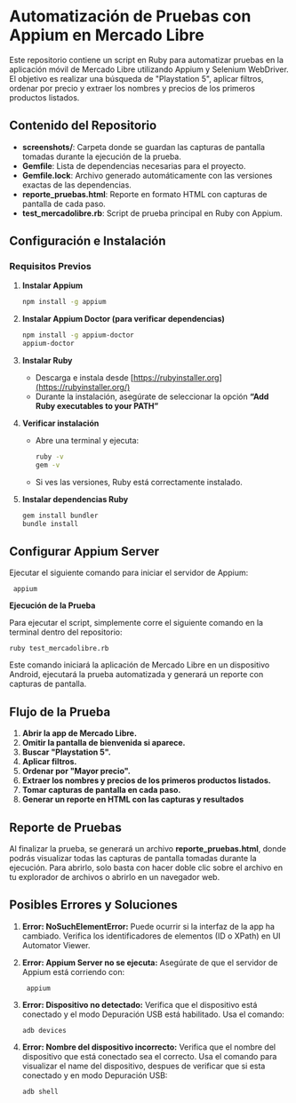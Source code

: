 # Automatización de Pruebas con Appium en Mercado Libre

Este repositorio contiene un script en Ruby para automatizar pruebas en la aplicación móvil de Mercado Libre utilizando Appium y Selenium WebDriver. El objetivo es realizar una búsqueda de "Playstation 5", aplicar filtros, ordenar por precio y extraer los nombres y precios de los primeros productos listados.

## Contenido del Repositorio

- **screenshots/**: Carpeta donde se guardan las capturas de pantalla tomadas durante la ejecución de la prueba.
- **Gemfile**: Lista de dependencias necesarias para el proyecto.
- **Gemfile.lock**: Archivo generado automáticamente con las versiones exactas de las dependencias.
- **reporte_pruebas.html**: Reporte en formato HTML con capturas de pantalla de cada paso.
- **test_mercadolibre.rb**: Script de prueba principal en Ruby con Appium.

## Configuración e Instalación

### Requisitos Previos

1. **Instalar Appium**
   ```bash
   npm install -g appium
   
2. **Instalar Appium Doctor (para verificar dependencias)**
    ```bash
    npm install -g appium-doctor
    appium-doctor

3. **Instalar Ruby**
   - Descarga e instala desde [https://rubyinstaller.org](https://rubyinstaller.org/)
   - Durante la instalación, asegúrate de seleccionar la opción **“Add Ruby executables to your PATH”**

4. **Verificar instalación**
   - Abre una terminal y ejecuta:
     ```bash
     ruby -v
     gem -v
     ```

   - Si ves las versiones, Ruby está correctamente instalado.
    
5. **Instalar dependencias Ruby**
    ```bash
    gem install bundler
    bundle install

## Configurar Appium Server
Ejecutar el siguiente comando para iniciar el servidor de Appium:

     appium

**Ejecución de la Prueba**

Para ejecutar el script, simplemente corre el siguiente comando en la terminal dentro del repositorio:

    ruby test_mercadolibre.rb

Este comando iniciará la aplicación de Mercado Libre en un dispositivo Android, ejecutará la prueba automatizada y generará un reporte con capturas de pantalla.

## Flujo de la Prueba
1. **Abrir la app de Mercado Libre.**
2. **Omitir la pantalla de bienvenida si aparece.**
3. **Buscar "Playstation 5".**
4. **Aplicar filtros.**
5. **Ordenar por "Mayor precio".**
6. **Extraer los nombres y precios de los primeros productos listados.**
7. **Tomar capturas de pantalla en cada paso.**
8. **Generar un reporte en HTML con las capturas y resultados**

## Reporte de Pruebas
Al finalizar la prueba, se generará un archivo **reporte_pruebas.html**, donde podrás visualizar todas las capturas de pantalla tomadas durante la ejecución. Para abrirlo, solo basta con hacer doble clic sobre el archivo en tu explorador de archivos o abrirlo en un navegador web.

## Posibles Errores y Soluciones

1. **Error: NoSuchElementError:**
        Puede ocurrir si la interfaz de la app ha cambiado. Verifica los identificadores de elementos (ID o XPath) en UI Automator Viewer.

2. **Error: Appium Server no se ejecuta:**
    Asegúrate de que el servidor de Appium está corriendo con:

        appium

3. **Error: Dispositivo no detectado:**
    Verifica que el dispositivo está conectado y el modo Depuración USB está habilitado.
    Usa el comando:

       adb devices
4. **Error: Nombre del dispositivo incorrecto:**
    Verifica que el nombre del dispositivo que está conectado sea el correcto.
    Usa el comando para visualizar el name del dispositivo, despues de verificar que si esta conectado y en modo Depuración USB:

       adb shell
